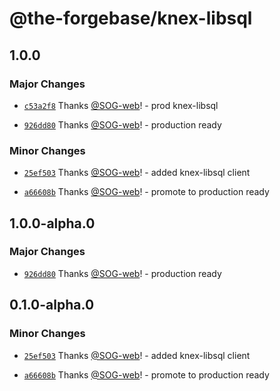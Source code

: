 # @the-forgebase/knex-libsql

## 1.0.0

### Major Changes

- [`c53a2f8`](https://github.com/The-ForgeBase/forgebase-ts/commit/c53a2f81d48561b46fb06c01017a8a9a9a0d0885) Thanks [@SOG-web](https://github.com/SOG-web)! - prod knex-libsql

- [`926dd80`](https://github.com/The-ForgeBase/forgebase-ts/commit/926dd80ae096ee1a8a02f4460a77b4bad3e718df) Thanks [@SOG-web](https://github.com/SOG-web)! - production ready

### Minor Changes

- [`25ef503`](https://github.com/The-ForgeBase/forgebase-ts/commit/25ef5034572e1ae3b3899f78b72428acbbe72219) Thanks [@SOG-web](https://github.com/SOG-web)! - added knex-libsql client

- [`a66608b`](https://github.com/The-ForgeBase/forgebase-ts/commit/a66608b7ffd4463687d20960de7a8db19ee5f783) Thanks [@SOG-web](https://github.com/SOG-web)! - promote to production ready

## 1.0.0-alpha.0

### Major Changes

- [`926dd80`](https://github.com/The-ForgeBase/forgebase-ts/commit/926dd80ae096ee1a8a02f4460a77b4bad3e718df) Thanks [@SOG-web](https://github.com/SOG-web)! - production ready

## 0.1.0-alpha.0

### Minor Changes

- [`25ef503`](https://github.com/The-ForgeBase/forgebase-ts/commit/25ef5034572e1ae3b3899f78b72428acbbe72219) Thanks [@SOG-web](https://github.com/SOG-web)! - added knex-libsql client

- [`a66608b`](https://github.com/The-ForgeBase/forgebase-ts/commit/a66608b7ffd4463687d20960de7a8db19ee5f783) Thanks [@SOG-web](https://github.com/SOG-web)! - promote to production ready
